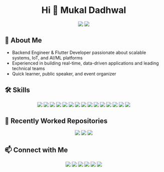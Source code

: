 <!-- Profile Header -->
<h1 align="center">Hi 👋 Mukal Dadhwal</h1>
<p align="center">
  <img src="https://img.shields.io/badge/Backend%20Engineer-blue?style=for-the-badge" />
  <a href="https://mukal.tech/" style="text-decoration:none;">
    <img src="https://img.shields.io/badge/Portfolio-mukal.tech-green?style=for-the-badge" />
  </a>
</p>



## 🚀 About Me

- Backend Engineer & Flutter Developer passionate about scalable systems, IoT, and AI/ML platforms
- Experienced in building real-time, data-driven applications and leading technical teams
- Quick learner, public speaker, and event organizer





## 🛠️ Skills

<div align="center" style="margin-top:10px;">
  <span>
    <img src="https://img.shields.io/badge/Java-DC382D?style=for-the-badge&logo=java&logoColor=white" />
  </span>
  <span>
    <img src="https://img.shields.io/badge/Go-00ADD8?style=for-the-badge&logo=go&logoColor=white" />
  </span>
  <span>
    <img src="https://img.shields.io/badge/Python-3776AB?style=for-the-badge&logo=python&logoColor=white" />
  </span>
  <span>
    <img src="https://img.shields.io/badge/Dart-0175C2?style=for-the-badge&logo=dart&logoColor=white" />
  </span>
  <span>
    <img src="https://img.shields.io/badge/C-00599C?style=for-the-badge&logo=c&logoColor=white" />
  </span>
  <span>
    <img src="https://img.shields.io/badge/Flutter-02569B?style=for-the-badge&logo=flutter&logoColor=white" />
  </span>
  <span>
    <img src="https://img.shields.io/badge/Vue.js-4FC08D?style=for-the-badge&logo=vue.js&logoColor=white" />
  </span>
  <span>
    <img src="https://img.shields.io/badge/Express.js-000000?style=for-the-badge&logo=express&logoColor=white" />
  </span>
  <span>
    <img src="https://img.shields.io/badge/Spring%20Boot-6DB33F?style=for-the-badge&logo=spring-boot&logoColor=white" />
  </span>
  <span>
    <img src="https://img.shields.io/badge/Firebase-FFCA28?style=for-the-badge&logo=firebase&logoColor=black" />
  </span>
  <span>
    <img src="https://img.shields.io/badge/Git-F05032?style=for-the-badge&logo=git&logoColor=white" />
  </span>
  <span>
    <img src="https://img.shields.io/badge/GitHub%20Actions-2088FF?style=for-the-badge&logo=github-actions&logoColor=white" />
  </span>
  <span>
    <img src="https://img.shields.io/badge/PostgreSQL-336791?style=for-the-badge&logo=postgresql&logoColor=white" />
  </span>
  <span>
    <img src="https://img.shields.io/badge/MongoDB-47A248?style=for-the-badge&logo=mongodb&logoColor=white" />
  </span>
  <span>
    <img src="https://img.shields.io/badge/Postman-FF6C37?style=for-the-badge&logo=postman&logoColor=white" />
  </span>
</div>






## 📂 Recently Worked Repositories

<div align="center" style="margin-top:10px;">
  <a href="https://github.com/mukaldadhwal/proteios" style="text-decoration:none;">
    <img src="https://img.shields.io/badge/Proteios-1976D2?style=for-the-badge&logo=python&logoColor=white" />
  </a>
  <a href="https://github.com/mukaldadhwal/SimpleTodoApi" style="text-decoration:none;">
    <img src="https://img.shields.io/badge/SimpleTodoApi-00ADD8?style=for-the-badge&logo=go&logoColor=white" />
  </a>
  <a href="https://github.com/mukaldadhwal/portfolio" style="text-decoration:none;">
    <img src="https://img.shields.io/badge/Portfolio-FF6B35?style=for-the-badge&logo=html5&logoColor=white" />
  </a>
</div>


## 📫 Connect with Me

<div align="center" style="margin-top:10px;">
  <a href="https://drive.google.com/file/d/1JX2Sf7iV31TUz-9dpxgSGyWg93NCRu6s/view?usp=sharing" style="text-decoration:none;">
  <img src="https://img.shields.io/badge/Resume-Download-FF5722?style=for-the-badge&logo=googledrive&logoColor=white" />
  </a>
  <a href="https://leetcode.com/u/Mkk8/" style="text-decoration:none;">
    <img src="https://img.shields.io/badge/LeetCode-Mkk8-FFA116?style=for-the-badge&logo=leetcode&logoColor=black" />
  </a>
  <a href="https://x.com/mukaldadhwal" style="text-decoration:none;">
    <img src="https://img.shields.io/badge/Twitter-mukaldadhwal-1DA1F2?style=for-the-badge&logo=twitter&logoColor=white" />
  </a>
  <a href="mailto:mukaldadhwal@gmail.com" style="text-decoration:none;">
    <img src="https://img.shields.io/badge/Email-mukaldadhwal@gmail.com-D14836?style=for-the-badge&logo=gmail&logoColor=white" />
  </a>
  <a href="https://linkedin.com/in/mukal-dadhwal" style="text-decoration:none;">
    <img src="https://img.shields.io/badge/LinkedIn-mukal--dadhwal-0077B5?style=for-the-badge&logo=linkedin&logoColor=white" />
  </a>
  <a href="https://mukal.tech/" style="text-decoration:none;">
    <img src="https://img.shields.io/badge/Portfolio-mukal.tech-43A047?style=for-the-badge" />
  </a>
</div>



<!-- GitHub stats can be added here if desired -->

